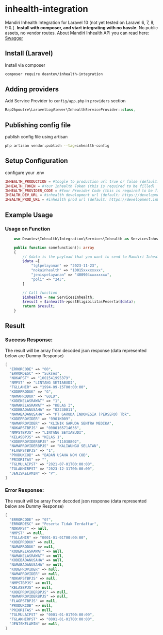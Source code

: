 inhealth-integration
===========================

Mandiri Inhealth Integration for Laravel 10 (not yet tested on Laravel 6, 7, 8, 9 & ). **Install with composer, and start integrating with no hassle**. No public assets, no vendor routes. About Mandiri Inhealth API you can read here: [Swagger](https://development.inhealth.co.id/pelkesws2/catalog/index) 

## Install (Laravel)
Install via composer
```bash
composer require deantev/inhealth-integration
```

## Adding providers
Add Service Provider to `config/app.php` in `providers` section
```php
Rap2hpoutre\LaravelLogViewer\InhealthServiceProvider::class,
```

## Publishing config file
publish config file using artisan
```bash
php artisan vendor:publish --tag=inhealth-config
```

## Setup Configuration
configure your .env
```php
INHEALTH_PRODUCTION = #toogle to production url true or false (default: false)
INHEALTH_TOKEN = #Your Inhealth Token (this is required to be filled)
INHEALTH_PROVIDER_CODE = #Your Provider Code (this is required to be filled)
IHEALTH_DEV_URL = #inhealth development url (default: https://development.inhealth.co.id/pelkesws2/) you can change the value if url vendor mandiri changes.
IHEALTH_PROD_URL = #inhealth prod url (default: https://development.inhealth.co.id/pelkesws2/)
```

## Example Usage
### Usage on Function
```php
    use Deantev\Inhealth\Integration\Services\Inhealth as ServicesInhealth;

    public function somefunction(): array
    {
        // $data is the payload that you want to send to Mandiri Inhealth
        $data =[
            "tglpelayanan" => "2023-11-23",
            "nokainhealth" => "10015xxxxxxxx",
            "jenispelayanan" => "400904xxxxxxxx",
            "poli" => "24J",
        ]

        // Call function
        $inhealth = new ServicesInhealth;
        $result = $inhealth->postEligibilitasPeserta($data);
        return $result;
    }
```

## Result
### Success Response:
The result will be array from decoded json response (data represented below are Dummy Response)
```php
[
  "ERRORCODE" => "00",
  "ERRORDESC" => "Sukses",
  "NOKAPST" => "1001541995379",
  "NMPST" => "LINTANG SETIABUDI",
  "TGLLAHIR" => "1994-09-15T00:00:00",
  "KODEPRODUK" => "G",
  "NAMAPRODUK" => "GOLD",
  "KODEKELASRAWAT" => "1",
  "NAMAKELASRAWAT" => "KELAS I",
  "KODEBADANUSAHA" => "02230011",
  "NAMABADANUSAHA" => "PT GARUDA INDONESIA (PERSERO) Tbk",
  "KODEPROVIDER" => "0901K009",
  "NAMAPROVIDER" => "KLINIK GARUDA SENTRA MEDIKA",
  "NOKAPSTBPJS" => "0000165714636",
  "NMPSTBPJS" => "LINTANG SETIABUDI",
  "KELASBPJS" => "KELAS 1",
  "KODEPROVIDERBPJS" => "11030802",
  "NAMAPROVIDERBPJS" => "KALIWUNGU SELATAN",
  "FLAGPSTBPJS" => "1",
  "PRODUKCOB" => "BADAN USAHA NON COB",
  "PRIORITAS" => "",
  "TGLMULAIPST" => "2021-07-01T00:00:00",
  "TGLAKHIRPST" => "2023-12-31T00:00:00",
  "JENISKELAMIN" => "P",
]
```

### Error Response:
The result will be array from decoded json response (data represented below are Dummy Response)
```php
[
  "ERRORCODE" => "07",
  "ERRORDESC" => "Peserta Tidak Terdaftar",
  "NOKAPST" => null,
  "NMPST" => null,
  "TGLLAHIR" => "0001-01-01T00:00:00",
  "KODEPRODUK" => null,
  "NAMAPRODUK" => null,
  "KODEKELASRAWAT" => null,
  "NAMAKELASRAWAT" => null,
  "KODEBADANUSAHA" => null,
  "NAMABADANUSAHA" => null,
  "KODEPROVIDER" => null,
  "NAMAPROVIDER" => null,
  "NOKAPSTBPJS" => null,
  "NMPSTBPJS" => null,
  "KELASBPJS" => null,
  "KODEPROVIDERBPJS" => null,
  "NAMAPROVIDERBPJS" => null,
  "FLAGPSTBPJS" => null,
  "PRODUKCOB" => null,
  "PRIORITAS" => null,
  "TGLMULAIPST" => "0001-01-01T00:00:00",
  "TGLAKHIRPST" => "0001-01-01T00:00:00",
  "JENISKELAMIN" => null,
]
```
